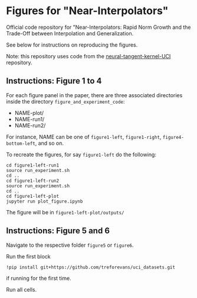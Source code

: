 # Figures for "Near-Interpolators"
Official code repository for 
"Near-Interpolators: Rapid Norm Growth and the Trade-Off between Interpolation and Generalization.

See below for instructions on reproducing the figures.

Note: this repository uses code from the [neural-tangent-kernel-UCI](https://github.com/LeoYu/neural-tangent-kernel-UCI) repository.

## Instructions: Figure 1 to 4
For each figure panel in the paper, there are three associated directories inside the directory `figure_and_experiment_code`:
- NAME-plot/
- NAME-run1/
- NAME-run2/

For instance, NAME can be one of `figure1-left`, `figure1-right`, `figure4-bottom-left`, and so on.

To recreate the figures, for say `figure1-left` do the following:

```
cd figure1-left-run1
source run_experiment.sh
cd ..
cd figure1-left-run2
source run_experiment.sh
cd ..
cd figure1-left-plot
jupyter run plot_figure.ipynb
```

The figure will be in `figure1-left-plot/outputs/`

## Instructions: Figure 5 and 6

Navigate to the respective folder `figure5` or `figure6`.

Run the first block 
```
!pip install git+https://github.com/treforevans/uci_datasets.git
```
if running for the first time.

Run all cells.
